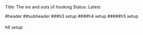 Title: The ins and outs of hooking
Status: Latest

#header
##subheader
###h3 setup
####h4 setup
#####h5 setup
###### h6 setup
